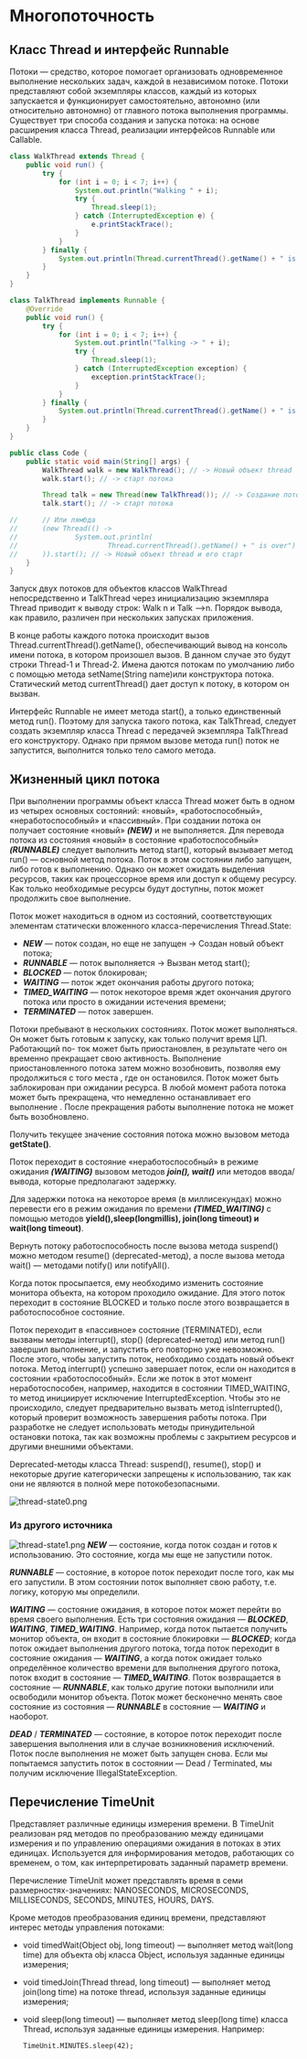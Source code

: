 # Многопоточность

## Класс Thread и интерфейс Runnable

Потоки — средство, которое помогает организовать одновременное выполнение
нескольких задач, каждой в независимом потоке. Потоки представляют собой
экземпляры классов, каждый из которых запускается и функционирует
самостоятельно, автономно (или относительно автономно) от главного потока
выполнения программы. Существует три способа создания и запуска потока: на
основе расширения класса Thread, реализации интерфейсов Runnable или Callable.

```java
class WalkThread extends Thread {
    public void run() {
        try {
            for (int i = 0; i < 7; i++) {
                System.out.println("Walking " + i);
                try {
                    Thread.sleep(1);
                } catch (InterruptedException e) {
                    e.printStackTrace();
                }
            }
        } finally {
            System.out.println(Thread.currentThread().getName() + " is over");
        }
    }
}

class TalkThread implements Runnable {
    @Override
    public void run() {
        try {
            for (int i = 0; i < 7; i++) {
                System.out.println("Talking -> " + i);
                try {
                    Thread.sleep(1);
                } catch (InterruptedException exception) {
                    exception.printStackTrace();
                }
            }
        } finally {
            System.out.println(Thread.currentThread().getName() + " is over");
        }
    }
}

public class Code {
    public static void main(String[] args) {
        WalkThread walk = new WalkThread(); // -> Новый объект thread
        walk.start(); // -> старт потока

        Thread talk = new Thread(new TalkThread()); // -> Создание потока 
        talk.start(); // -> старт потока

//      // Или лямбда
//      (new Thread(() ->
//              System.out.println(
//                      Thread.currentThread().getName() + " is over")
//      )).start(); // -> Новый объект thread и его старт
    }
}
```

Запуск двух потоков для объектов классов WalkThread непосредственно
и TalkThread через инициализацию экземпляра Thread приводит к выводу
строк: Walk n и Talk -->n. Порядок вывода, как правило, различен при
нескольких запусках приложения.

В конце работы каждого потока происходит вызов Thread.currentThread().getName(),
обеспечивающий вывод на консоль имени потока, в котором произошел вызов. В
данном случае это будут строки Thread-1 и Thread-2. Имена даются потокам по
умолчанию либо с помощью метода setName(String name)или конструктора потока.
Статический метод currentThread() дает доступ к потоку, в котором он вызван.

Интерфейс Runnable не имеет метода start(), а только единственный метод run().
Поэтому для запуска такого потока, как TalkThread, следует создать
экземпляр класса Thread с передачей экземпляра TalkThread его конструктору.
Однако при прямом вызове метода run() поток не запустится, выполнится только
тело самого метода.

## Жизненный цикл потока

При выполнении программы объект класса Thread может быть в одном из
четырех основных состояний: «новый», «работоспособный», «неработоспособный» и
«пассивный». При создании потока он получает состояние «новый» **_(NEW)_** и не
выполняется. Для перевода потока из состояния «новый» в состояние
«работоспособный» **_(RUNNABLE)_** следует выполнить метод start(), который
вызывает метод run() — основной метод потока. Поток в этом состоянии либо
запущен, либо готов к выполнению. Однако он может ожидать выделения ресурсов,
таких как процессорное время или доступ к общему ресурсу. Как только необходимые
ресурсы будут доступны, поток может продолжить свое выполнение.

Поток может находиться в одном из состояний, соответствующих элементам
статически вложенного класса-перечисления Thread.State:

- **_NEW_** — поток создан, но еще не запущен -> Создан новый объект потока;
- **_RUNNABLE_** — поток выполняется -> Вызван метод start();
- **_BLOCKED_** — поток блокирован;
- **_WAITING_** — поток ждет окончания работы другого потока;
- **_TIMED_WAITING_** — поток некоторое время ждет окончания другого потока или
  просто в ожидании истечения времени;
- **_TERMINATED_** — поток завершен.

Потоки пребывают в нескольких состояниях. Поток может выполняться. Он
может быть готовым к запуску, как только получит время ЦП. Работающий по-
ток может быть приостановлен, в результате чего он временно прекращает свою
активность. Выполнение приостановленного потока затем можно возобновить,
позволяя ему продолжиться с того места , где он остановился. Поток может быть
заблокирован при ожидании ресурса. В любой момент работа потока может быть
прекращена, что немедленно останавливает его выполнение . После прекращения
работы выполнение потока не может быть возобновлено.

Получить текущее значение состояния потока можно вызовом метода **getState()**.

Поток переходит в состояние «неработоспособный» в режиме ожидания
**_(WAITING)_** вызовом методов **_join(), wait()_** или методов ввода/вывода,
которые предполагают задержку.

Для задержки потока на некоторое время (в миллисекундах) можно перевести его в
режим ожидания по времени **_(TIMED_WAITING)_** с помощью методов
**yield(),sleep(longmillis), join(long timeout) и wait(long timeout)**.

Вернуть потоку работоспособность после вызова метода suspend() можно методом
resume() (deprecated-метод), а после вызова метода wait() — методами notify()
или notifyAll().

Когда поток просыпается, ему необходимо изменить состояние монитора
объекта, на котором проходило ожидание. Для этого поток переходит в состояние
BLOCKED и только после этого возвращается в работоспособное состояние.

Поток переходит в «пассивное» состояние (TERMINATED), если вызваны методы
interrupt(), stop() (deprecated-метод) или метод run() завершил выполнение,
и запустить его повторно уже невозможно. После этого, чтобы запустить поток,
необходимо создать новый объект потока. Метод interrupt() успешно завершает
поток, если он находится в состоянии «работоспособный». Если же поток в этот
момент неработоспособен, например, находится в состоянии TIMED_WAITING,
то метод инициирует исключение InterruptedException. Чтобы это не происходило,
следует предварительно вызвать метод isInterrupted(), который проверит
возможность завершения работы потока. При разработке не следует использовать
методы принудительной остановки потока, так как возможны проблемы с закрытием
ресурсов и другими внешними объектами.

Deprecated-методы класса Thread: suspend(), resume(), stop() и некоторые
другие категорически запрещены к использованию, так как они не являются
в полной мере потокобезопасными.

![thread-state0.png](/img/threads/thread-state0.png)

### Из другого источника

![thread-state1.png](/img/threads/thread-state1.png)
**_NEW_** — состояние, когда поток создан и готов к использованию. Это
состояние,
когда мы еще не запустили поток.

**_RUNNABLE_** — состояние, в которое поток переходит после того, как мы его
запустили. В этом состоянии поток выполняет свою работу, т.е. логику, которую мы
определили.

**_WAITING_** — состояние ожидания, в которое поток может перейти во время
своего выполнения. Есть три состояния ожидания — **_BLOCKED_**, **_WAITING_**,
**_TIMED_WAITING_**.
Например, когда поток пытается получить монитор объекта, он входит в состояние
блокировки — **_BLOCKED_**; когда поток ожидает выполнения другого потока, тогда
поток переходит в состояние ожидания — **_WAITING_**, а когда поток ожидает
только определённое количество времени для выполнения другого потока, поток
входит в состояние — **_TIMED_WAITING_**. Поток возвращается в состояние —
**_RUNNABLE_**, как только другие потоки выполнили или освободили монитор
объекта. Поток может бесконечно менять свое состояние из состояния —
**_RUNNABLE_** в состояние — **_WAITING_** и наоборот.

**_DEAD_** / **_TERMINATED_** — состояние, в которое поток переходит после
завершения
выполнения или в случае возникновения исключений. Поток после выполнения не
может быть запущен снова. Если мы попытаемся запустить поток в состоянии —
Dead / Terminated, мы получим исключение IllegalStateException.

## Перечисление TimeUnit

Представляет различные единицы измерения времени. В TimeUnit реализован ряд
методов по преобразованию между единицами измерения и по управлению операциями
ожидания в потоках в этих единицах. Используется для информирования методов,
работающих со временем, о том, как интерпретировать заданный параметр времени.

Перечисление TimeUnit может представлять время в семи размерностях-значениях:
NANOSECONDS, MICROSECONDS, MILLISECONDS, SECONDS, MINUTES, HOURS, DAYS.

Кроме методов преобразования единиц времени, представляют интерес методы
управления потоками:

- void timedWait(Object obj, long timeout) — выполняет метод wait(long time) для
  объекта obj класса Object, используя заданные единицы измерения;
- void timedJoin(Thread thread, long timeout) — выполняет метод join(long time)
  на потоке thread, используя заданные единицы измерения;
- void sleep(long timeout) — выполняет метод sleep(long time) класса Thread,
  используя заданные единицы измерения. Например:

      TimeUnit.MINUTES.sleep(42);


